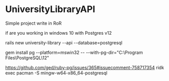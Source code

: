# UniversityLibraryAPI
Simple project write in RoR

if are you working in windows 10 with Postgres v12


rails new university-library --api --database=postgresql

gem install pg --platform=mswin32 -- --with-pg-dir="C:\Program Files\PostgreSQL\12"

https://github.com/ged/ruby-pg/issues/365#issuecomment-758717354
ridk exec pacman -S mingw-w64-x86_64-postgresql